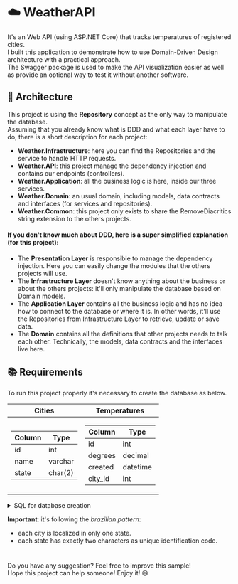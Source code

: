 # :cloud: WeatherAPI
It's an Web API (using ASP.NET Core) that tracks temperatures of registered cities. <br>
I built this application to demonstrate how to use Domain-Driven Design architecture with a practical approach. <br>
The Swagger package is used to make the API visualization easier as well as provide an optional way to test it without another software.

## :office: Architecture
This project is using the __Repository__ concept as the only way to manipulate the database.<br>
Assuming that you already know what is DDD and what each layer have to do, there is a short description for each project:

- __Weather.Infrastructure__: here you can find the Repositories and the service to handle HTTP requests.<br>
- __Weather.API__: this project manage the dependency injection and contains our endpoints (controllers).<br>
- __Weather.Application__: all the business logic is here, inside our three services.<br>
- __Weather.Domain__: an usual domain, including models, data contracts and interfaces (for services and repositories).<br>
- __Weather.Common__: this project only exists to share the RemoveDiacritics string extension to the others projects.

#### If you don't know much about DDD, here is a super simplified explanation (for this project):

- The __Presentation Layer__ is responsible to manage the dependency injection. Here you can easily change the modules that the others projects will use.
- The __Infrastructure Layer__ doesn't know anything about the business or about the others projects: it'll only manipulate the database based on Domain models.
- The __Application Layer__ contains all the business logic and has no idea how to connect to the database or where it is. In other words, it'll use the Repositories from Infrastructure Layer to retrieve, update or save data.
- The __Domain__ contains all the definitions that other projects needs to talk each other. Technically, the models, data contracts and the interfaces live here.

## :books: Requirements
To run this project properly it's necessary to create the database as below.<br>

<table>
  <thead>
    <tr>
      <th>Cities</th>
      <th>Temperatures</th>
    </tr>
  </thead>
  <tbody>
    <tr><td>

|Column|Type|
|------|----|
|id|int|
|name|varchar|
|state|char(2)|

</td>
<td>

|Column|Type|
|------|----|
|id|int|
|degrees|decimal|
|created|datetime|
|city_id|int|

</td></tr>
</tbody>
</table>

<details>
<summary>SQL for database creation</summary>

```sql
-- SQL Server
CREATE DATABASE Weather;

-- Run the CREATE DATABASE command separated
-- After that you can run all the code bellow
CREATE TABLE cities (
   id INT PRIMARY KEY IDENTITY(1,1),
   name VARCHAR(100) NOT NULL,
   state CHAR(2) NOT NULL
);

CREATE TABLE temperatures (
   id INT PRIMARY KEY IDENTITY(1,1),
   degrees DECIMAL(5,2) NOT NULL,
   created DATETIME NOT NULL,
   city_id INT NOT NULL,
   FOREIGN KEY(city_id) REFERENCES cities(id)
);
```
</details>

__Important__: it's following the _brazilian pattern_:
- each city is localized in only one state.
- each state has exactly two characters as unique identification code.

#
Do you have any suggestion? Feel free to improve this sample! <br>
Hope this project can help someone! Enjoy it! :smile:
